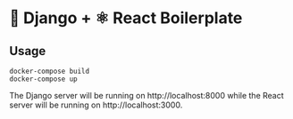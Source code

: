 # 🐍 Django + ⚛️ React Boilerplate

## Usage
```
docker-compose build
docker-compose up
```
The Django server will be running on http://localhost:8000 while the React server will be running on http://localhost:3000.